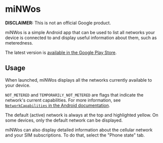 # miNWos

**DISCLAIMER:** This is not an official Google product.

miNWos is a simple Android app that can be used to list all networks your device
is connected to and display useful information about them, such as meteredness.

The latest version is [available in the Google Play Store](https://play.google.com/store/apps/details?id=com.devrel.android.minwos).

## Usage

When launched, miNWos displays all the networks currently available to your
device.

`NOT_METERED` and `TEMPORARILY_NOT_METERED` are flags that indicate the
network's current capabilities. For more information, see
[`NetworkCapabilities` in the Android documentation](https://developer.android.com/reference/android/net/NetworkCapabilities).

The default (active) network is always at the top and highlighted yellow. On
some devices, only the default network can be displayed.

miNWos can also display detailed information about the cellular network and your
SIM subscriptions. To do that, select the "Phone state" tab.
